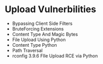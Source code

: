 # Upload Vulnerbilities 
- Bypassing Client Side Filters
- BruteForcing Extensions
- Content Type And Magic Bytes
- File Upload Using Python
- Content Type Python 
- Path Traversal
- rconfig 3.9.6 FIle Upload RCE via Python

